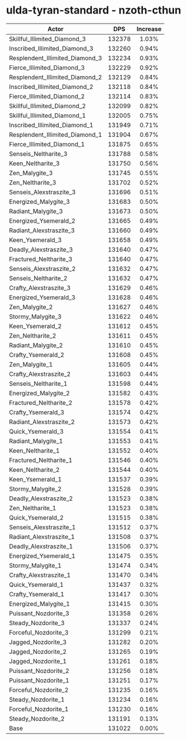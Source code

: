 # ulda-tyran-standard - nzoth-cthun
| Actor | DPS | Increase |
|---|:---:|:---:|
|Skillful_Illimited_Diamond_3|132378|1.03%|
|Inscribed_Illimited_Diamond_3|132260|0.94%|
|Resplendent_Illimited_Diamond_3|132234|0.93%|
|Fierce_Illimited_Diamond_3|132229|0.92%|
|Resplendent_Illimited_Diamond_2|132129|0.84%|
|Inscribed_Illimited_Diamond_2|132118|0.84%|
|Fierce_Illimited_Diamond_2|132114|0.83%|
|Skillful_Illimited_Diamond_2|132099|0.82%|
|Skillful_Illimited_Diamond_1|132005|0.75%|
|Inscribed_Illimited_Diamond_1|131949|0.71%|
|Resplendent_Illimited_Diamond_1|131904|0.67%|
|Fierce_Illimited_Diamond_1|131875|0.65%|
|Senseis_Neltharite_3|131788|0.58%|
|Keen_Neltharite_3|131750|0.56%|
|Zen_Malygite_3|131745|0.55%|
|Zen_Neltharite_3|131702|0.52%|
|Senseis_Alexstraszite_3|131696|0.51%|
|Energized_Malygite_3|131683|0.50%|
|Radiant_Malygite_3|131673|0.50%|
|Energized_Ysemerald_2|131665|0.49%|
|Radiant_Alexstraszite_3|131660|0.49%|
|Keen_Ysemerald_3|131658|0.49%|
|Deadly_Alexstraszite_3|131640|0.47%|
|Fractured_Neltharite_3|131640|0.47%|
|Senseis_Alexstraszite_2|131632|0.47%|
|Senseis_Neltharite_2|131632|0.47%|
|Crafty_Alexstraszite_3|131629|0.46%|
|Energized_Ysemerald_3|131628|0.46%|
|Zen_Malygite_2|131627|0.46%|
|Stormy_Malygite_3|131622|0.46%|
|Keen_Ysemerald_2|131612|0.45%|
|Zen_Neltharite_2|131611|0.45%|
|Radiant_Malygite_2|131610|0.45%|
|Crafty_Ysemerald_2|131608|0.45%|
|Zen_Malygite_1|131605|0.44%|
|Crafty_Alexstraszite_2|131603|0.44%|
|Senseis_Neltharite_1|131598|0.44%|
|Energized_Malygite_2|131582|0.43%|
|Fractured_Neltharite_2|131578|0.42%|
|Crafty_Ysemerald_3|131574|0.42%|
|Radiant_Alexstraszite_2|131573|0.42%|
|Quick_Ysemerald_3|131554|0.41%|
|Radiant_Malygite_1|131553|0.41%|
|Keen_Neltharite_1|131552|0.40%|
|Fractured_Neltharite_1|131546|0.40%|
|Keen_Neltharite_2|131544|0.40%|
|Keen_Ysemerald_1|131537|0.39%|
|Stormy_Malygite_2|131528|0.39%|
|Deadly_Alexstraszite_2|131523|0.38%|
|Zen_Neltharite_1|131523|0.38%|
|Quick_Ysemerald_2|131515|0.38%|
|Senseis_Alexstraszite_1|131512|0.37%|
|Radiant_Alexstraszite_1|131508|0.37%|
|Deadly_Alexstraszite_1|131506|0.37%|
|Energized_Ysemerald_1|131475|0.35%|
|Stormy_Malygite_1|131474|0.34%|
|Crafty_Alexstraszite_1|131470|0.34%|
|Quick_Ysemerald_1|131437|0.32%|
|Crafty_Ysemerald_1|131417|0.30%|
|Energized_Malygite_1|131415|0.30%|
|Puissant_Nozdorite_3|131358|0.26%|
|Steady_Nozdorite_3|131337|0.24%|
|Forceful_Nozdorite_3|131299|0.21%|
|Jagged_Nozdorite_3|131282|0.20%|
|Jagged_Nozdorite_2|131265|0.19%|
|Jagged_Nozdorite_1|131261|0.18%|
|Puissant_Nozdorite_2|131256|0.18%|
|Puissant_Nozdorite_1|131251|0.17%|
|Forceful_Nozdorite_2|131235|0.16%|
|Steady_Nozdorite_1|131234|0.16%|
|Forceful_Nozdorite_1|131230|0.16%|
|Steady_Nozdorite_2|131191|0.13%|
|Base|131022|0.00%|
